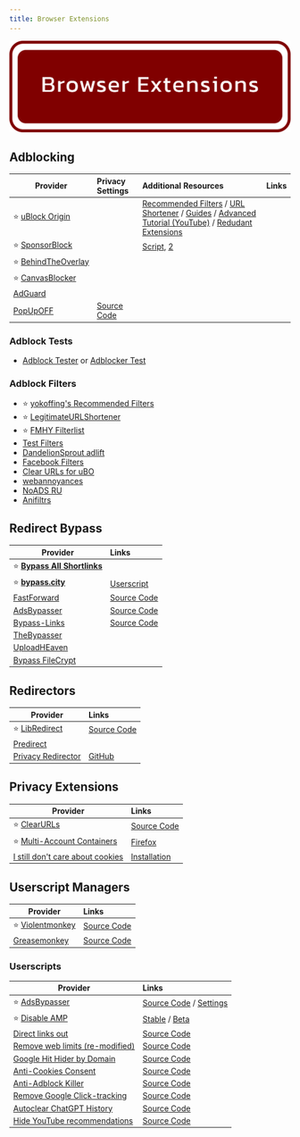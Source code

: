 ```yaml
---
title: Browser Extensions
---
```


![Cover](../../assets/browser-extensions.png)

## Adblocking

| Provider | Privacy Settings | Additional Resources | Links
| --- | :-- | :-- | :--
| :star: [uBlock Origin](https://github.com/gorhill/uBlock#installation) | <a href="https://github.com/StellarSand/privacy-settings/blob/main/Extensions%20Settings/uBlock-Origin.m"><div class="i-mdi-link text-xl"/></a> | [Recommended Filters](https://github.com/yokoffing/filterlists) / [URL Shortener](https://raw.githubusercontent.com/DandelionSprout/adfilt/master/LegitimateURLShortener.txt) / [Guides](https://www.reddit.com/r/uBlockOrigin/wiki/index/) / [Advanced Tutorial (YouTube)](https://youtu.be/2lisQQmWQkY) / [Redudant Extensions](https://github.com/arkenfox/user.js/wiki/4.1-Extensions#-dont-bother) | |
| :star:&nbsp;[SponsorBlock](https://sponsor.ajay.app/) | | [Script](https://github.com/mchangrh/sb.js), [2](https://codeberg.org/mthsk/userscripts/src/branch/master/simple-sponsor-skipper/simple-sponsor-skipper.user.js) | |
| :star:&nbsp;[BehindTheOverlay](https://github.com/NicolaeNMV/BehindTheOverlay)
| :star:&nbsp;[CanvasBlocker](https://github.com/kkapsner/CanvasBlocker/)
| [AdGuard](https://github.com/AdguardTeam/AdguardBrowserExtension#installation)
| [PopUpOFF](https://popupoff.org/) | [Source Code](https://github.com/RomanistHere/PopUpOFF)

### Adblock Tests
* [Adblock Tester](https://adblock-tester.com/) or [Adblocker Test](https://d3ward.github.io/toolz/adblock.html)

### Adblock Filters
* :star: [yokoffing's Recommended Filters](https://github.com/yokoffing/filterlists)
* :star: [LegitimateURLShortener](https://github.com/DandelionSprout/adfilt/blob/master/LegitimateURLShortener.txt)
* :star: [FMHY Filterlist](https://github.com/WindowsAurora/FMHYFilterlist/#how-to-use)
* [Test Filters](http://raymondhill.net/ublock/adbox.html)
* [DandelionSprout adlift](https://github.com/DandelionSprout/adfilt)
* [Facebook Filters](https://www.reddit.com/r/uBlockOrigin/wiki/solutions#facebook)
* [Clear URLs for uBO](https://github.com/DandelionSprout/adfilt/blob/master/ClearURLs%20for%20uBo/clear_urls_uboified.txt)
* [webannoyances](https://github.com/yourduskquibbles/webannoyances)
* [NoADS RU](https://raw.githubusercontent.com/Zalexanninev15/NoADS_RU/main/ads_list.txt)
* [Anifiltrs](https://github.com/Karmesinrot/Anifiltrs)

## Redirect Bypass

| Provider | Links |
| --- | :-- |
| :star: **[Bypass All Shortlinks](https://codeberg.org/Amm0ni4/bypass-all-shortlinks-debloated/)**
| :star: **[bypass.city](https://bypass.city/)** | [Userscript](https://bypass.city/how-to-install-userscript)
| [FastForward](https://fastforward.team/) | [Source Code](https://github.com/FastForwardTeam/FastForward)
| [AdsBypasser](https://adsbypasser.github.io/) | [Source Code](https://github.com/adsbypasser/adsbypasser)
| [Bypass-Links](https://bypass-links.vercel.app) | [Source Code](https://github.com/amitsingh-007/bypass-links)
| [TheBypasser](https://thebypasser.com/)
| [UploadHEaven](https://greasyfork.org/en/scripts/442019)
| [Bypass FileCrypt](https://greasyfork.org/en/scripts/403170)

## Redirectors

| Provider | Links |
| --- | :-- |
| :star: [LibRedirect](https://libredirect.github.io/) | [Source Code](https://github.com/libredirect/browser_extension)
| [Predirect](https://github.com/libreom/predirect)
| [Privacy Redirector](https://greasyfork.org/en/scripts/436359-privacy-redirector) | [GitHub](https://github.com/dybdeskarphet/privacy-redirector)

## Privacy Extensions

| Provider | Links |
| --- | :-- |
| :star: [ClearURLs](http://docs.clearurls.xyz/) | [Source Code](https://github.com/ClearURLs/Addon)
| :star: [Multi-Account Containers](https://github.com/mozilla/multi-account-containers/) | [Firefox](https://addons.mozilla.org/en-US/firefox/addon/multi-account-containers/)
| [I still don't care about cookies](https://github.com/OhMyGuus/I-Still-Dont-Care-About-Cookies) | [Installation](https://github.com/OhMyGuus/I-Still-Dont-Care-About-Cookies?tab=readme-ov-file#download--install)

## Userscript Managers

| Provider | Links |
| --- | :-- |
| :star: [Violentmonkey](https://violentmonkey.github.io/) | [Source Code](https://github.com/violentmonkey/violentmonkey)
| [Greasemonkey](https://www.greasespot.net/) | [Source Code](https://github.com/greasemonkey/greasemonkey/)

### Userscripts

| Provider | Links |
| --- | :-- |
| :star: [AdsBypasser](https://adsbypasser.github.io/) | [Source Code](https://github.com/adsbypasser/adsbypasser) / [Settings](https://adsbypasser.github.io/configure.html)
| :star: [Disable AMP](https://github.com/AdguardTeam/DisableAMP) | [Stable](https://userscripts.adtidy.org/release/disable-amp/1.0/disable-amp.user.js) / [Beta](https://userscripts.adtidy.org/beta/disable-amp/1.0/disable-amp.user.js)
| [Direct links out](https://openuserjs.org/scripts/nokeya/Direct_links_out) | [Source Code](https://github.com/nokeya/direct-links-out)
| [Remove web limits (re-modified)](https://greasyfork.org/en/scripts/386908-remove-web-limits-re-modified) | [Source Code](https://greasyfork.org/en/scripts/386908-remove-web-limits-re-modified/code)
| [Google Hit Hider by Domain](https://greasyfork.org/en/scripts/1682-google-hit-hider-by-domain-search-filter-block-sites) | [Source Code](https://greasyfork.org/en/scripts/1682-google-hit-hider-by-domain-search-filter-block-sites/code)
| [Anti-Cookies Consent](https://greasyfork.org/en/scripts/432050-anti-cookies-consent) | [Source Code](https://greasyfork.org/en/scripts/432050-anti-cookies-consent/code)
| [Anti-Adblock Killer](https://openuserjs.org/scripts/reek/Anti-Adblock_Killer_Reek) | [Source Code](https://github.com/reek/anti-adblock-killer)
| [Remove Google Click-tracking](https://greasyfork.org/en/scripts/1523-remove-google-click-tracking) | [Source Code](https://greasyfork.org/en/scripts/1523-remove-google-click-tracking/code)
| [Autoclear ChatGPT History](https://greasyfork.org/en/scripts/460805-autoclear-chatgpt-history) | [Source Code](https://github.com/adamlui/autoclear-chatgpt-history)
| [Hide YouTube recommendations](https://raw.githubusercontent.com/artli/hide-youtube-recommendations/latestRelease/hide_youtube_recommendations.user.js) | [Source Code](https://github.com/artli/hide-youtube-recommendations)
